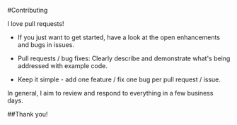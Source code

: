 #Contributing

I love pull requests!

 * If you just want to get started, have a look at the open enhancements and bugs in issues.

 * Pull requests / bug fixes: Clearly describe and demonstrate what's being addressed with example code.

 * Keep it simple - add one feature / fix one bug per pull request / issue.

In general, I aim to review and respond to everything in a few business days. 

##Thank you!
